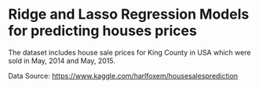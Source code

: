 # Ridge and Lasso Regression Models for predicting houses prices


The dataset includes house sale prices for King County in USA which were sold in May, 2014 and May, 2015.

Data Source: https://www.kaggle.com/harlfoxem/housesalesprediction
